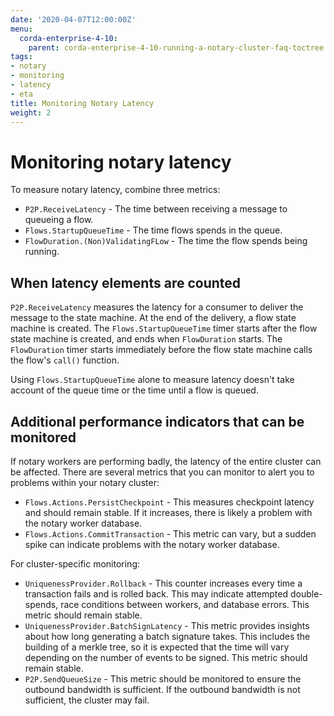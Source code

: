 ```yaml
---
date: '2020-04-07T12:00:00Z'
menu:
  corda-enterprise-4-10:
    parent: corda-enterprise-4-10-running-a-notary-cluster-faq-toctree
tags:
- notary
- monitoring
- latency
- eta
title: Monitoring Notary Latency
weight: 2
---
```


# Monitoring notary latency

To measure notary latency, combine three metrics:

 - `P2P.ReceiveLatency` - The time between receiving a message to queueing a flow.
 - `Flows.StartupQueueTime` - The time flows spends in the queue.
 - `FlowDuration.(Non)ValidatingFLow` - The time the flow spends being running.

## When latency elements are counted

`P2P.ReceiveLatency` measures the latency for a consumer to deliver the message to the state machine. At the end of the delivery, a flow state machine is created. The `Flows.StartupQueueTime` timer starts after the flow state machine is created, and ends when `FlowDuration` starts. The `FlowDuration` timer starts immediately before the flow state machine calls the flow's `call()` function.

Using `Flows.StartupQueueTime` alone to measure latency doesn't take account of the queue time or the time until a flow is queued.

## Additional performance indicators that can be monitored

If notary workers are performing badly, the latency of the entire cluster can be affected. There are several metrics that you can monitor to alert you to problems within your notary cluster:

 - `Flows.Actions.PersistCheckpoint` - This measures checkpoint latency and should remain stable. If it increases, there is likely a problem with the notary worker database.
 - `Flows.Actions.CommitTransaction` - This metric can vary, but a sudden spike can indicate problems with the notary worker database.

For cluster-specific monitoring:

 - `UniquenessProvider.Rollback` - This counter increases every time a transaction fails and is rolled back. This may indicate attempted double-spends, race conditions between workers, and database errors. This metric should remain stable.
 - `UniquenessProvider.BatchSignLatency` - This metric provides insights about how long generating a batch signature takes. This includes the building of a merkle tree, so it is expected that the time will vary depending on the number of events to be signed. This metric should remain stable.
 - `P2P.SendQueueSize` - This metric should be monitored to ensure the outbound bandwidth is sufficient. If the outbound bandwidth is not sufficient, the cluster may fail.

